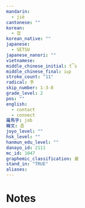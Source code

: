 ```yaml
---
mandarin:
  - jiē
cantonese: ""
korean:
  - 접
korean_native: ""
japanese:
  - SETSU
japanese_nanori: ""
vietnamese:
middle_chinese_initial: t͡s
middle_chinese_final: iᴇp
stroke_count: "11"
radical: 手
skip_number: 1-3-8
grade_level: 2
pos: ""
english:
  - contact
  - connect
羅馬字: job
韓文: 좁
joyo_level: ""
hsk_level: ""
hanmun_edu_level: ""
danayo_id: 2111
mc_id: 1047
graphemic_classification: 妾
stand_in: "TRUE"
aliases:
---
```


# Notes
